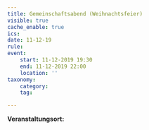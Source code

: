 ```yaml
---
title: Gemeinschaftsabend (Weihnachtsfeier)
visible: true
cache_enable: true
ics: 
date: 11-12-19
rule: 
event:
	start: 11-12-2019 19:30
	end: 11-12-2019 22:00
	location: ''
taxonomy:
	category: 
	tag: 

---
```




**Veranstaltungsort:** 

